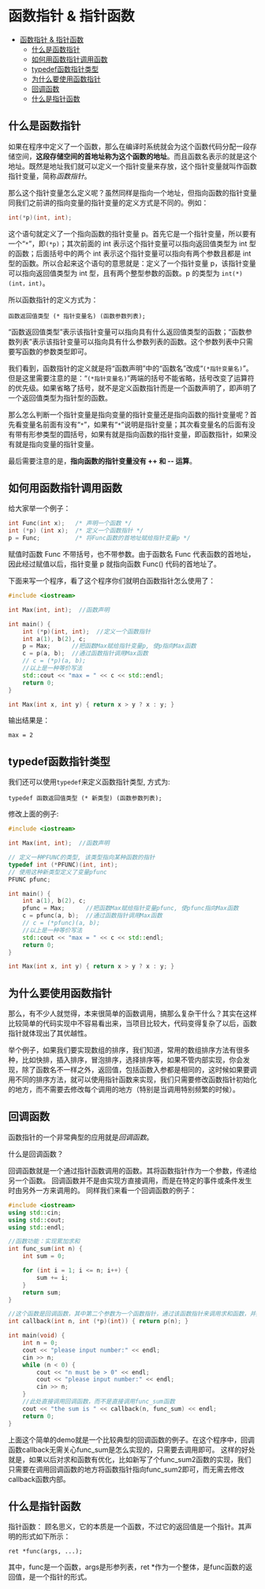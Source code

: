 # 函数指针 & 指针函数

- [函数指针 & 指针函数](#函数指针--指针函数)
  - [什么是函数指针](#什么是函数指针)
  - [如何用函数指针调用函数](#如何用函数指针调用函数)
  - [typedef函数指针类型](#typedef函数指针类型)
  - [为什么要使用函数指针](#为什么要使用函数指针)
  - [回调函数](#回调函数)
  - [什么是指针函数](#什么是指针函数)

## 什么是函数指针

如果在程序中定义了一个函数，那么在编译时系统就会为这个函数代码分配一段存储空间，**这段存储空间的首地址称为这个函数的地址**。而且函数名表示的就是这个地址。既然是地址我们就可以定义一个指针变量来存放，这个指针变量就叫作函数指针变量，简称*函数指针*。

那么这个指针变量怎么定义呢？虽然同样是指向一个地址，但指向函数的指针变量同我们之前讲的指向变量的指针变量的定义方式是不同的。例如：
```c++
int(*p)(int, int);
```
这个语句就定义了一个指向函数的指针变量 p。首先它是一个指针变量，所以要有一个“`*`”，即`(*p)`；其次前面的 int 表示这个指针变量可以指向返回值类型为 int 型的函数；后面括号中的两个 int 表示这个指针变量可以指向有两个参数且都是 int 型的函数。所以合起来这个语句的意思就是：定义了一个指针变量 p，该指针变量可以指向返回值类型为 int 型，且有两个整型参数的函数。p 的类型为 `int(*)(int，int)`。

所以函数指针的定义方式为：

    函数返回值类型 (* 指针变量名) (函数参数列表);

“函数返回值类型”表示该指针变量可以指向具有什么返回值类型的函数；“函数参数列表”表示该指针变量可以指向具有什么参数列表的函数。这个参数列表中只需要写函数的参数类型即可。

我们看到，函数指针的定义就是将“函数声明”中的“函数名”改成“`(*指针变量名)`”。但是这里需要注意的是：“`(*指针变量名)`”两端的括号不能省略，括号改变了运算符的优先级。如果省略了括号，就不是定义函数指针而是一个函数声明了，即声明了一个返回值类型为指针型的函数。

那么怎么判断一个指针变量是指向变量的指针变量还是指向函数的指针变量呢？首先看变量名前面有没有“`*`”，如果有“`*`”说明是指针变量；其次看变量名的后面有没有带有形参类型的圆括号，如果有就是指向函数的指针变量，即函数指针，如果没有就是指向变量的指针变量。

最后需要注意的是，**指向函数的指针变量没有 ++ 和 -- 运算**。

## 如何用函数指针调用函数

给大家举一个例子：
```c++
int Func(int x);   /* 声明一个函数 */
int (*p) (int x);  /* 定义一个函数指针 */
p = Func;          /* 将Func函数的首地址赋给指针变量p */
```
赋值时函数 Func 不带括号，也不带参数。由于函数名 Func 代表函数的首地址，因此经过赋值以后，指针变量 p 就指向函数 Func() 代码的首地址了。

下面来写一个程序，看了这个程序你们就明白函数指针怎么使用了：
```c++
#include <iostream>

int Max(int, int);  //函数声明

int main() {
    int (*p)(int, int);  //定义一个函数指针
    int a(1), b(2), c;
    p = Max;      //把函数Max赋给指针变量p, 使p指向Max函数
    c = p(a, b);  //通过函数指针调用Max函数
    // c = (*p)(a, b);
    //以上是一种等价写法
    std::cout << "max = " << c << std::endl;
    return 0;
}

int Max(int x, int y) { return x > y ? x : y; }
```
输出结果是：

    max = 2

## typedef函数指针类型

我们还可以使用`typedef`来定义函数指针类型, 方式为:

    typedef 函数返回值类型 (* 新类型) (函数参数列表);

修改上面的例子:

```c++
#include <iostream>

int Max(int, int);  //函数声明

// 定义一种PFUNC的类型, 该类型指向某种函数的指针
typedef int (*PFUNC)(int, int);
// 使用这种新类型定义了变量pfunc
PFUNC pfunc;

int main() {
    int a(1), b(2), c;
    pfunc = Max;      //把函数Max赋给指针变量pfunc, 使pfunc指向Max函数
    c = pfunc(a, b);  //通过函数指针调用Max函数
    // c = (*pfunc)(a, b);
    //以上是一种等价写法
    std::cout << "max = " << c << std::endl;
    return 0;
}

int Max(int x, int y) { return x > y ? x : y; }
```

## 为什么要使用函数指针

那么，有不少人就觉得，本来很简单的函数调用，搞那么复杂干什么？其实在这样比较简单的代码实现中不容易看出来，当项目比较大，代码变得复杂了以后，函数指针就体现出了其优越性。

举个例子，如果我们要实现数组的排序，我们知道，常用的数组排序方法有很多种，比如快排，插入排序，冒泡排序，选择排序等，如果不管内部实现，你会发现，除了函数名不一样之外，返回值，包括函数入参都是相同的，这时候如果要调用不同的排序方法，就可以使用指针函数来实现，我们只需要修改函数指针初始化的地方，而不需要去修改每个调用的地方（特别是当调用特别频繁的时候）。

## 回调函数

函数指针的一个非常典型的应用就是*回调函数*。

什么是回调函数？

回调函数就是一个通过指针函数调用的函数。其将函数指针作为一个参数，传递给另一个函数。
回调函数并不是由实现方直接调用，而是在特定的事件或条件发生时由另外一方来调用的。
同样我们来看一个回调函数的例子：

```c++
#include <iostream>
using std::cin;
using std::cout;
using std::endl;

//函数功能：实现累加求和
int func_sum(int n) {
    int sum = 0;

    for (int i = 1; i <= n; i++) {
        sum += i;
    }
    return sum;
}

//这个函数是回调函数，其中第二个参数为一个函数指针，通过该函数指针来调用求和函数，并把结果返回给主调函数
int callback(int n, int (*p)(int)) { return p(n); }

int main(void) {
    int n = 0;
    cout << "please input number:" << endl;
    cin >> n;
    while (n < 0) {
        cout << "n must be > 0" << endl;
        cout << "please input number:" << endl;
        cin >> n;
    }
    //此处直接调用回调函数，而不是直接调用func_sum函数
    cout << "the sum is " << callback(n, func_sum) << endl;
    return 0;
}
```

上面这个简单的demo就是一个比较典型的回调函数的例子。在这个程序中，回调函数callback无需关心func_sum是怎么实现的，只需要去调用即可。
这样的好处就是，如果以后对求和函数有优化，比如新写了个func_sum2函数的实现，我们只需要在调用回调函数的地方将函数指针指向func_sum2即可，而无需去修改callback函数内部。

## 什么是指针函数

指针函数： 顾名思义，它的本质是一个函数，不过它的返回值是一个指针。其声明的形式如下所示：

    ret *func(args, ...);

其中，func是一个函数，args是形参列表，ret *作为一个整体，是func函数的返回值，是一个指针的形式。
